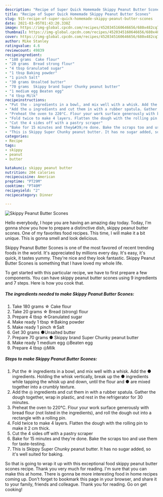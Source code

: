 ```yaml
---
description: "Recipe of Super Quick Homemade Skippy Peanut Butter Scones"
title: "Recipe of Super Quick Homemade Skippy Peanut Butter Scones"
slug: 915-recipe-of-super-quick-homemade-skippy-peanut-butter-scones
date: 2021-03-05T01:43:20.338Z
image: https://img-global.cpcdn.com/recipes/4520345160646656/680x482cq70/skippy-peanut-butter-scones-recipe-main-photo.jpg
thumbnail: https://img-global.cpcdn.com/recipes/4520345160646656/680x482cq70/skippy-peanut-butter-scones-recipe-main-photo.jpg
cover: https://img-global.cpcdn.com/recipes/4520345160646656/680x482cq70/skippy-peanut-butter-scones-recipe-main-photo.jpg
author: Mike Stanley
ratingvalue: 4.6
reviewcount: 49839
recipeingredient:
- "180 grams  Cake flour"
- "20 grams  Bread strong flour"
- "4 tbsp Granulated sugar"
- "1 tbsp Baking powder"
- "1 pinch Salt"
- "30 grams Unsalted butter"
- "70 grams  Skippy brand Super Chunky peanut butter"
- "1 medium egg Beaten egg"
- "4 tbsp Milk"
recipeinstructions:
- "Put the ☆ ingredients in a bowl, and mix well with a whisk. Add the ● ingredients. Holding the whisk vertically, break up the ● ingredients while tapping the whisk up and down, until the flour and ● are mixed together into a crumbly texture."
- "Add the ◎ ingredients and cut them in with a rubber spatula. Gather the dough together, wrap in plastic, and rest in the refrigerator for 30 minutes."
- "Preheat the oven to 220°C. Flour your work surface generously with bread flour (not listed in the ingredients), and roll the dough out into a rectangle with a rolling pin."
- "Fold twice to make 4 layers. Flatten the dough with the rolling pin to make it 2 cm thick."
- "Cut the 4 sides off with a pastry scraper"
- "Bake for 15 minutes and they&#39;re done. Bake the scraps too and use them for taste-testing."
- "This is Skippy Super Chunky peanut butter. It has no sugar added, so it&#39;s well suited for baking."
categories:
- Recipe
tags:
- skippy
- peanut
- butter

katakunci: skippy peanut butter 
nutrition: 204 calories
recipecuisine: American
preptime: "PT29M"
cooktime: "PT40M"
recipeyield: "2"
recipecategory: Dinner

---
```



![Skippy Peanut Butter Scones](https://img-global.cpcdn.com/recipes/4520345160646656/680x482cq70/skippy-peanut-butter-scones-recipe-main-photo.jpg)

Hello everybody, I hope you are having an amazing day today. Today, I'm gonna show you how to prepare a distinctive dish, skippy peanut butter scones. One of my favorites food recipes. This time, I will make it a bit unique. This is gonna smell and look delicious.

Skippy Peanut Butter Scones is one of the most favored of recent trending foods in the world. It's appreciated by millions every day. It's easy, it's quick, it tastes yummy. They're nice and they look fantastic. Skippy Peanut Butter Scones is something that I have loved my whole life.




To get started with this particular recipe, we have to first prepare a few components. You can have skippy peanut butter scones using 9 ingredients and 7 steps. Here is how you cook that.

<!--inarticleads1-->

##### The ingredients needed to make Skippy Peanut Butter Scones:

1. Take 180 grams ☆ Cake flour
1. Take 20 grams ☆ Bread (strong) flour
1. Prepare 4 tbsp ☆Granulated sugar
1. Make ready 1 tbsp ☆Baking powder
1. Make ready 1 pinch ☆Salt
1. Get 30 grams ●Unsalted butter
1. Prepare 70 grams ● Skippy brand Super Chunky peanut butter
1. Make ready 1 medium egg ◎Beaten egg
1. Prepare 4 tbsp ◎Milk




<!--inarticleads2-->

##### Steps to make Skippy Peanut Butter Scones:

1. Put the ☆ ingredients in a bowl, and mix well with a whisk. Add the ● ingredients. Holding the whisk vertically, break up the ● ingredients while tapping the whisk up and down, until the flour and ● are mixed together into a crumbly texture.
1. Add the ◎ ingredients and cut them in with a rubber spatula. Gather the dough together, wrap in plastic, and rest in the refrigerator for 30 minutes.
1. Preheat the oven to 220°C. Flour your work surface generously with bread flour (not listed in the ingredients), and roll the dough out into a rectangle with a rolling pin.
1. Fold twice to make 4 layers. Flatten the dough with the rolling pin to make it 2 cm thick.
1. Cut the 4 sides off with a pastry scraper
1. Bake for 15 minutes and they&#39;re done. Bake the scraps too and use them for taste-testing.
1. This is Skippy Super Chunky peanut butter. It has no sugar added, so it&#39;s well suited for baking.




So that is going to wrap it up with this exceptional food skippy peanut butter scones recipe. Thank you very much for reading. I'm sure that you can make this at home. There is gonna be more interesting food in home recipes coming up. Don't forget to bookmark this page in your browser, and share it to your family, friends and colleague. Thank you for reading. Go on get cooking!
